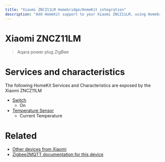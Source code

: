 ```yaml
---
title: "Xiaomi ZNCZ11LM Homebridge/HomeKit integration"
description: "Add HomeKit support to your Xiaomi ZNCZ11LM, using Homebridge, Zigbee2MQTT and homebridge-z2m."
---
```

<!---
This file has been GENERATED using src/docgen/docgen.ts
DO NOT EDIT THIS FILE MANUALLY!
-->
# Xiaomi ZNCZ11LM
> Aqara power plug ZigBee


# Services and characteristics
The following HomeKit Services and Characteristics are exposed by
the Xiaomi ZNCZ11LM

* [Switch](../../switch.md)
  * On
* [Temperature Sensor](../../sensors.md)
  * Current Temperature


# Related
* [Other devices from Xiaomi](../index.md#xiaomi)
* [Zigbee2MQTT documentation for this device](https://www.zigbee2mqtt.io/devices/ZNCZ11LM.html)